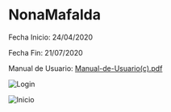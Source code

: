 # NonaMafalda

Fecha Inicio: 24/04/2020



Fecha Fin: 21/07/2020

Manual de Usuario: [Manual-de-Usuario(c).pdf](https://github.com/bartoligerman497/NonaMafalda/files/8912453/Manual-de-Usuario.c.pdf)


![Login](https://user-images.githubusercontent.com/53313625/173908657-5e5e7988-0e3a-4b63-83ab-49dd34b08471.png)

![Inicio](https://user-images.githubusercontent.com/53313625/173908714-4ff3c9e0-1f6c-4e3b-956e-1cd184eb38cc.png)
